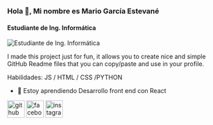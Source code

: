 ### Hola 👋, Mi nombre es Mario García Estevané
#### Estudiante de Ing. Informática
![Estudiante de Ing. Informática](https://scontent.fpbc5-1.fna.fbcdn.net/v/t39.30808-6/310169769_3377904209149681_6293985449150748209_n.jpg?_nc_cat=107&ccb=1-7&_nc_sid=efb6e6&_nc_eui2=AeGkE6EAqklI9Y6IAtJC8cHVlnMr_lDiVHWWcyv-UOJUdW0vwL_eBWXUPQuZuXTyNfQnDCcRmhFM7YABjNt1lcNh&_nc_ohc=aiWaljCxajcAX_1Z3he&_nc_ht=scontent.fpbc5-1.fna&oh=00_AfBhK3RaX5vVVImWiaj3QcYxIg3oTcq_ySGiR_E0Ibwatw&oe=65702902)

I made this project just for fun, it allows you to create nice and simple GitHub Readme files that you can copy/paste and use in your profile.

Habilidades: JS / HTML / CSS /PYTHON 

- 🌱 Estoy aprendiendo Desarrollo front end con React 


[<img src='https://cdn.jsdelivr.net/npm/simple-icons@3.0.1/icons/github.svg' alt='github' height='40'>](https://github.com/mario32111)  [<img src='https://cdn.jsdelivr.net/npm/simple-icons@3.0.1/icons/facebook.svg' alt='facebook' height='40'>](https://www.facebook.com/https://www.facebook.com/profile.php?id=100007904052052)  [<img src='https://cdn.jsdelivr.net/npm/simple-icons@3.0.1/icons/instagram.svg' alt='instagram' height='40'>](https://www.instagram.com/mario_garcia3210/)  

